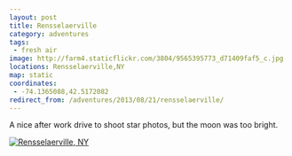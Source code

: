 ```yaml
---
layout: post
title: Rensselaerville
category: adventures
tags:
 - fresh air
image: http://farm4.staticflickr.com/3804/9565395773_d71409faf5_c.jpg
locations: Rensselaerville,NY
map: static
coordinates:
 - -74.1365088,42.5172082
redirect_from: /adventures/2013/08/21/rensselaerville/
---
```



A nice after work drive to shoot star photos, but the moon was too bright.

<div class="photos">
<a href="http://www.flickr.com/photos/91218249@N05/9565395773/" title="Rensselaerville, NY by katydecorah, on Flickr"><img src="http://farm4.staticflickr.com/3804/9565395773_d71409faf5_c.jpg" class="pop-out" alt="Rensselaerville, NY"></a>
</div>